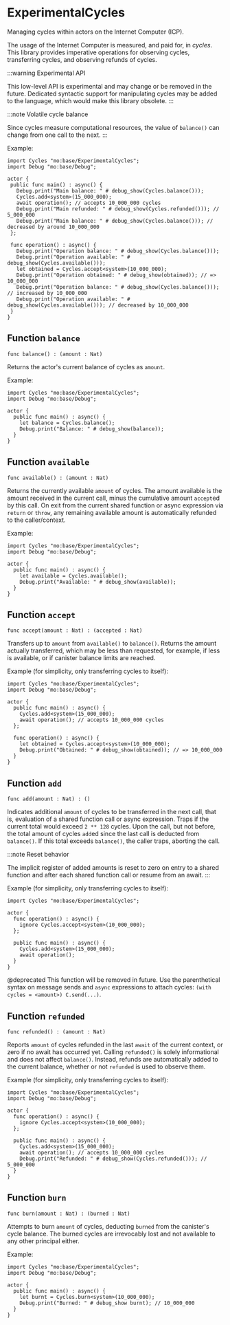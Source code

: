 # ExperimentalCycles
Managing cycles within actors on the Internet Computer (ICP).

The usage of the Internet Computer is measured, and paid for, in _cycles_.
This library provides imperative operations for observing cycles, transferring cycles, and observing refunds of cycles.

:::warning Experimental API

This low-level API is experimental and may change or be removed in the future.
Dedicated syntactic support for manipulating cycles may be added to the language, which would make this library obsolete.
:::

:::note Volatile cycle balance

Since cycles measure computational resources, the value of `balance()` can change from one call to the next.
:::

Example:

```motoko no-repl
import Cycles "mo:base/ExperimentalCycles";
import Debug "mo:base/Debug";

actor {
 public func main() : async() {
   Debug.print("Main balance: " # debug_show(Cycles.balance()));
   Cycles.add<system>(15_000_000);
   await operation(); // accepts 10_000_000 cycles
   Debug.print("Main refunded: " # debug_show(Cycles.refunded())); // 5_000_000
   Debug.print("Main balance: " # debug_show(Cycles.balance())); // decreased by around 10_000_000
 };

 func operation() : async() {
   Debug.print("Operation balance: " # debug_show(Cycles.balance()));
   Debug.print("Operation available: " # debug_show(Cycles.available()));
   let obtained = Cycles.accept<system>(10_000_000);
   Debug.print("Operation obtained: " # debug_show(obtained)); // => 10_000_000
   Debug.print("Operation balance: " # debug_show(Cycles.balance())); // increased by 10_000_000
   Debug.print("Operation available: " # debug_show(Cycles.available())); // decreased by 10_000_000
 }
}
```

## Function `balance`
``` motoko no-repl
func balance() : (amount : Nat)
```

Returns the actor's current balance of cycles as `amount`.

Example:
```motoko no-repl
import Cycles "mo:base/ExperimentalCycles";
import Debug "mo:base/Debug";

actor {
  public func main() : async() {
    let balance = Cycles.balance();
    Debug.print("Balance: " # debug_show(balance));
  }
}
```

## Function `available`
``` motoko no-repl
func available() : (amount : Nat)
```

Returns the currently available `amount` of cycles.
The amount available is the amount received in the current call,
minus the cumulative amount `accept`ed by this call.
On exit from the current shared function or async expression via `return` or `throw`,
any remaining available amount is automatically refunded to the caller/context.

Example:
```motoko no-repl
import Cycles "mo:base/ExperimentalCycles";
import Debug "mo:base/Debug";

actor {
  public func main() : async() {
    let available = Cycles.available();
    Debug.print("Available: " # debug_show(available));
  }
}
```

## Function `accept`
``` motoko no-repl
func accept(amount : Nat) : (accepted : Nat)
```

Transfers up to `amount` from `available()` to `balance()`.
Returns the amount actually transferred, which may be less than
requested, for example, if less is available, or if canister balance limits are reached.

Example (for simplicity, only transferring cycles to itself):
```motoko no-repl
import Cycles "mo:base/ExperimentalCycles";
import Debug "mo:base/Debug";

actor {
  public func main() : async() {
    Cycles.add<system>(15_000_000);
    await operation(); // accepts 10_000_000 cycles
  };

  func operation() : async() {
    let obtained = Cycles.accept<system>(10_000_000);
    Debug.print("Obtained: " # debug_show(obtained)); // => 10_000_000
  }
}
```

## Function `add`
``` motoko no-repl
func add(amount : Nat) : ()
```

Indicates additional `amount` of cycles to be transferred in
the next call, that is, evaluation of a shared function call or
async expression.
Traps if the current total would exceed `2 ** 128` cycles.
Upon the call, but not before, the total amount of cycles ``add``ed since
the last call is deducted from `balance()`.
If this total exceeds `balance()`, the caller traps, aborting the call.

:::note Reset behavior

The implicit register of added amounts is reset to zero on entry to a shared function and after each shared function call or resume from an await.
:::

Example (for simplicity, only transferring cycles to itself):
```motoko no-repl
import Cycles "mo:base/ExperimentalCycles";

actor {
  func operation() : async() {
    ignore Cycles.accept<system>(10_000_000);
  };

  public func main() : async() {
    Cycles.add<system>(15_000_000);
    await operation();
  }
}
```
@deprecated This function will be removed in future. Use the parenthetical syntax on message sends and `async` expressions to attach cycles: `(with cycles = <amount>) C.send(...)`.

## Function `refunded`
``` motoko no-repl
func refunded() : (amount : Nat)
```

Reports `amount` of cycles refunded in the last `await` of the current
context, or zero if no await has occurred yet.
Calling `refunded()` is solely informational and does not affect `balance()`.
Instead, refunds are automatically added to the current balance,
whether or not `refunded` is used to observe them.

Example (for simplicity, only transferring cycles to itself):
```motoko no-repl
import Cycles "mo:base/ExperimentalCycles";
import Debug "mo:base/Debug";

actor {
  func operation() : async() {
    ignore Cycles.accept<system>(10_000_000);
  };

  public func main() : async() {
    Cycles.add<system>(15_000_000);
    await operation(); // accepts 10_000_000 cycles
    Debug.print("Refunded: " # debug_show(Cycles.refunded())); // 5_000_000
  }
}
```

## Function `burn`
``` motoko no-repl
func burn(amount : Nat) : (burned : Nat)
```

Attempts to burn `amount` of cycles, deducting `burned` from the canister's
cycle balance. The burned cycles are irrevocably lost and not available to any
other principal either.

Example:
```motoko no-repl
import Cycles "mo:base/ExperimentalCycles";
import Debug "mo:base/Debug";

actor {
  public func main() : async() {
    let burnt = Cycles.burn<system>(10_000_000);
    Debug.print("Burned: " # debug_show burnt); // 10_000_000
  }
}
```
